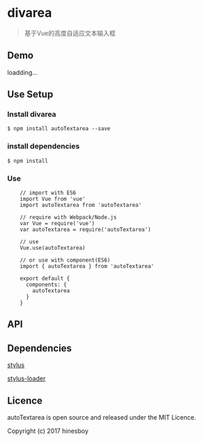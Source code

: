 # divarea

> 基于Vue的高度自适应文本输入框

## Demo

loadding...

## Use Setup

### Install divarea

```
$ npm install autoTextarea --save
```
### install dependencies

```
$ npm install
```
### Use

```
    // import with ES6
    import Vue from 'vue'
    import autoTextarea from 'autoTextarea'

    // require with Webpack/Node.js
    var Vue = require('vue')
    var autoTextarea = require('autoTextarea')

    // use
    Vue.use(autoTextarea)
```

```
    // or use with component(ES6)
    import { autoTextarea } from 'autoTextarea'

    export default {
      components: {
        autoTextarea
      }
    }
```

## API

## Dependencies

[stylus](https://github.com/stylus/stylus)

[stylus-loader](https://github.com/shama/stylus-loader)

## Licence

autoTextarea is open source and released under the MIT Licence.

Copyright (c) 2017 hinesboy

